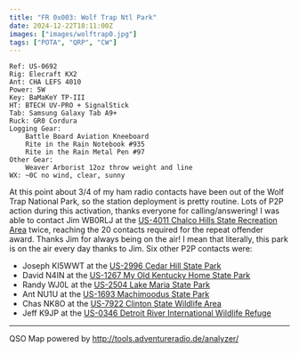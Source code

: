 ```yaml
---
title: "FR 0x003: Wolf Trap Ntl Park"
date: 2024-12-22T18:11:00Z
images: ["images/wolftrap0.jpg"]
tags: ["POTA", "QRP", "CW"]
---
```

```
Ref: US-0692
Rig: Elecraft KX2
Ant: CHA LEFS 4010
Power: 5W
Key: BaMaKeY TP-III
HT: BTECH UV-PRO + SignalStick
Tab: Samsung Galaxy Tab A9+
Ruck: GR0 Cordura
Logging Gear:
    Battle Board Aviation Kneeboard
    Rite in the Rain Notebook #935
    Rite in the Rain Metal Pen #97 
Other Gear:
    Weaver Arborist 12oz throw weight and line
WX: ~0C no wind, clear, sunny 
```
At this point about 3/4 of my ham radio contacts have been out of the Wolf Trap National Park,
so the station deployment is pretty routine. Lots of P2P action during this activation, thanks
everyone for calling/answering! I was able  to contact Jim WB0RLJ at the
[US-4011 Chalco Hills State Recreation Area](https://pota.app/#/park/US-4011) twice, reaching the 20
contacts required for the repeat offender award. Thanks Jim for always being on the air! I mean
that literally, this park is on the air every day thanks to Jim. Six other P2P contacts were:

- Joseph KI5WWT at the [US-2996 Cedar Hill State Park](https://pota.app/#/park/US-2996)
- David N4IN at the [US-1267 My Old Kentucky Home State Park](https://pota.app/#/park/US-1267)
- Randy WJ0L at the [US-2504 Lake Maria State Park](https://pota.app/#/park/US-2504)
- Ant NU1U at the [US-1693 Machimoodus State Park](https://pota.app/#/park/US-1693)
- Chas NK8O at the [US-7922 Clinton State Wildlife Area](https://pota.app/#/park/US-7922)
- Jeff K9JP at the [US-0346 Detroit River International Wildlife Refuge](https://pota.app/#/park/US-0346)


---
QSO Map powered by http://tools.adventureradio.de/analyzer/
